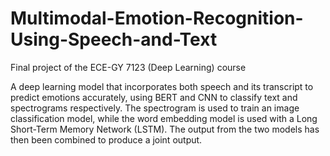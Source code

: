 # Multimodal-Emotion-Recognition-Using-Speech-and-Text
Final project of the ECE-GY 7123 (Deep Learning) course

A deep learning model that incorporates both speech and its transcript to predict emotions accurately, using BERT and CNN to classify text and spectrograms respectively.
The spectrogram is used to train an image classification model, while the word embedding model is used with a Long Short-Term Memory Network (LSTM). The output from the two models has then been combined to produce a joint output.
